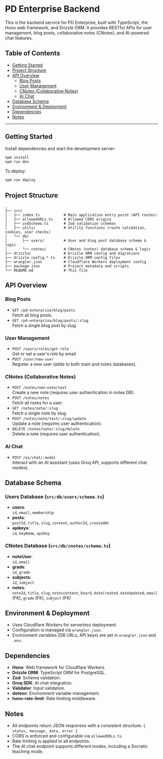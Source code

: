 # PD Enterprise Backend

This is the backend service for PD Enterprise, built with TypeScript, the Hono web framework, and Drizzle ORM. It provides RESTful APIs for user management, blog posts, collaborative notes (CNotes), and AI-powered chat features.

## Table of Contents

- [Getting Started](#getting-started)
- [Project Structure](#project-structure)
- [API Overview](#api-overview)
  - [Blog Posts](#blog-posts)
  - [User Management](#user-management)
  - [CNotes (Collaborative Notes)](#cnotes-collaborative-notes)
  - [AI Chat](#ai-chat)
- [Database Schema](#database-schema)
- [Environment & Deployment](#environment--deployment)
- [Dependencies](#dependencies)
- [Notes](#notes)

---

## Getting Started

Install dependencies and start the development server:

```sh
npm install
npm run dev
```

To deploy:

```sh
npm run deploy
```

## Project Structure

```
.
├── src/
│   ├── index.ts           # Main application entry point (API routes)
│   ├── allowedURLs.ts     # Allowed CORS origins
│   ├── zodSchema.ts       # Zod validation schemas
│   ├── utils/             # Utility functions (route validation, cookies, user checks)
│   └── db/
│       ├── users/         # User and blog post database schema & logic
│       └── cnotes/        # CNotes (notes) database schema & logic
├── drizzle/               # Drizzle ORM config and migrations
├── drizzle.config.*.ts    # Drizzle ORM config files
├── wrangler.json          # Cloudflare Workers deployment config
├── package.json           # Project metadata and scripts
└── README.md              # This file
```

## API Overview

### Blog Posts

- `GET /pd-enterprise/blog/posts`  
  Fetch all blog posts.
- `GET /pd-enterprise/blog/posts/:slug`  
  Fetch a single blog post by slug.

### User Management

- `POST /users/roles/get-role`  
  Get or set a user's role by email.
- `POST /user/new-user`  
  Register a new user (adds to both main and notes databases).

### CNotes (Collaborative Notes)

- `POST /notes/new-note/text`  
  Create a new note (requires user authentication in notes DB).
- `POST /notes/notes`  
  Fetch all notes for a user.
- `GET /notes/note/:slug`  
  Fetch a single note by slug.
- `POST /notes/note/text/:slug/update`  
  Update a note (requires user authentication).
- `DELETE /notes/note/:slug/delete`  
  Delete a note (requires user authentication).

### AI Chat

- `POST /ai/chat/:modal`  
  Interact with an AI assistant (uses Groq API, supports different chat modes).

## Database Schema

### Users Database (`src/db/users/schema.ts`)

- **users**:  
  `id`, `email`, `membership`
- **posts**:  
  `postId`, `title`, `slug`, `content`, `authorId`, `createdAt`
- **apikeys**:  
  `id`, `keyName`, `apiKey`

### CNotes Database (`src/db/cnotes/schema.ts`)

- **noteUser**:  
  `id`, `email`
- **grade**:  
  `id`, `grade`
- **subjects**:  
  `id`, `subject`
- **notes**:  
  `noteId`, `title`, `slug`, `notescontent`, `board`, `dateCreated`, `dateUpdated`, `email` (FK), `grade` (FK), `subject` (FK)

## Environment & Deployment

- Uses Cloudflare Workers for serverless deployment.
- Configuration is managed via `wrangler.json`.
- Environment variables (DB URLs, API keys) are set in `wrangler.json` and `.env`.

## Dependencies

- **Hono**: Web framework for Cloudflare Workers.
- **Drizzle ORM**: TypeScript ORM for PostgreSQL.
- **Zod**: Schema validation.
- **Groq SDK**: AI chat integration.
- **Validator**: Input validation.
- **dotenv**: Environment variable management.
- **hono-rate-limit**: Rate limiting middleware.

## Notes

- All endpoints return JSON responses with a consistent structure: `{ status, message, data, error }`.
- CORS is enforced and configurable via `allowedURLs.ts`.
- Rate limiting is applied to all endpoints.
- The AI chat endpoint supports different modes, including a Socratic teaching mode.
